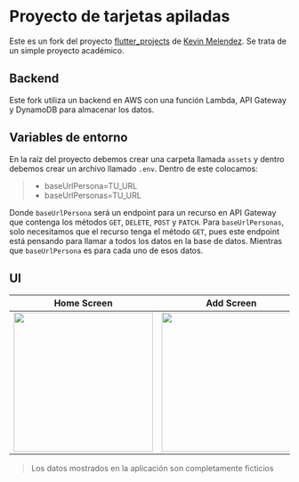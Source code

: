 # Proyecto de tarjetas apiladas
Este es un fork del proyecto [flutter_projects](https://github.com/brocodev/flutter_projects) de [Kevin Melendez](https://github.com/brocodev). Se trata de un simple proyecto académico.
## Backend
Este fork utiliza un backend en AWS con una función Lambda, API Gateway y DynamoDB para almacenar los datos.
## Variables de entorno
En la raíz del proyecto debemos crear una carpeta llamada `assets` y dentro debemos crear un archivo llamado `.env`. Dentro de este colocamos:
> - baseUrlPersona=TU_URL
> - baseUrlPersonas=TU_URL

Donde `baseUrlPersona` será un endpoint para un recurso en API Gateway que contenga los métodos `GET`, `DELETE`, `POST` y `PATCH`.
Para `baseUrlPersonas`, solo necesitamos que el recurso tenga el método `GET`, pues este endpoint está pensando para llamar a todos los datos en la base de datos. Mientras que `baseUrlPersona` es para cada uno de esos datos.
## UI
 | Home Screen | Add Screen |
 |-----------|-----------|
 |<img src="home_screen.gif" width="250" >|<img src="add_screen.gif" width="250"> |

 > Los datos mostrados en la aplicación son completamente ficticios